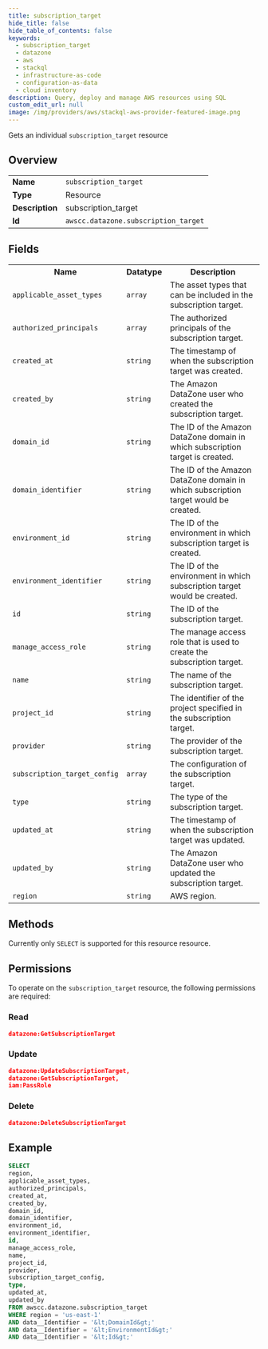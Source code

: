 ```yaml
---
title: subscription_target
hide_title: false
hide_table_of_contents: false
keywords:
  - subscription_target
  - datazone
  - aws
  - stackql
  - infrastructure-as-code
  - configuration-as-data
  - cloud inventory
description: Query, deploy and manage AWS resources using SQL
custom_edit_url: null
image: /img/providers/aws/stackql-aws-provider-featured-image.png
---
```

Gets an individual <code>subscription_target</code> resource

## Overview
<table><tbody>
<tr><td><b>Name</b></td><td><code>subscription_target</code></td></tr>
<tr><td><b>Type</b></td><td>Resource</td></tr>
<tr><td><b>Description</b></td><td>subscription_target</td></tr>
<tr><td><b>Id</b></td><td><code>awscc.datazone.subscription_target</code></td></tr>
</tbody></table>

## Fields
<table><tbody>
<tr><th>Name</th><th>Datatype</th><th>Description</th></tr>
<tr><td><code>applicable_asset_types</code></td><td><code>array</code></td><td>The asset types that can be included in the subscription target.</td></tr>
<tr><td><code>authorized_principals</code></td><td><code>array</code></td><td>The authorized principals of the subscription target.</td></tr>
<tr><td><code>created_at</code></td><td><code>string</code></td><td>The timestamp of when the subscription target was created.</td></tr>
<tr><td><code>created_by</code></td><td><code>string</code></td><td>The Amazon DataZone user who created the subscription target.</td></tr>
<tr><td><code>domain_id</code></td><td><code>string</code></td><td>The ID of the Amazon DataZone domain in which subscription target is created.</td></tr>
<tr><td><code>domain_identifier</code></td><td><code>string</code></td><td>The ID of the Amazon DataZone domain in which subscription target would be created.</td></tr>
<tr><td><code>environment_id</code></td><td><code>string</code></td><td>The ID of the environment in which subscription target is created.</td></tr>
<tr><td><code>environment_identifier</code></td><td><code>string</code></td><td>The ID of the environment in which subscription target would be created.</td></tr>
<tr><td><code>id</code></td><td><code>string</code></td><td>The ID of the subscription target.</td></tr>
<tr><td><code>manage_access_role</code></td><td><code>string</code></td><td>The manage access role that is used to create the subscription target.</td></tr>
<tr><td><code>name</code></td><td><code>string</code></td><td>The name of the subscription target.</td></tr>
<tr><td><code>project_id</code></td><td><code>string</code></td><td>The identifier of the project specified in the subscription target.</td></tr>
<tr><td><code>provider</code></td><td><code>string</code></td><td>The provider of the subscription target.</td></tr>
<tr><td><code>subscription_target_config</code></td><td><code>array</code></td><td>The configuration of the subscription target.</td></tr>
<tr><td><code>type</code></td><td><code>string</code></td><td>The type of the subscription target.</td></tr>
<tr><td><code>updated_at</code></td><td><code>string</code></td><td>The timestamp of when the subscription target was updated.</td></tr>
<tr><td><code>updated_by</code></td><td><code>string</code></td><td>The Amazon DataZone user who updated the subscription target.</td></tr>
<tr><td><code>region</code></td><td><code>string</code></td><td>AWS region.</td></tr>

</tbody></table>

## Methods
Currently only <code>SELECT</code> is supported for this resource resource.

## Permissions

To operate on the <code>subscription_target</code> resource, the following permissions are required:

### Read
```json
datazone:GetSubscriptionTarget
```

### Update
```json
datazone:UpdateSubscriptionTarget,
datazone:GetSubscriptionTarget,
iam:PassRole
```

### Delete
```json
datazone:DeleteSubscriptionTarget
```


## Example
```sql
SELECT
region,
applicable_asset_types,
authorized_principals,
created_at,
created_by,
domain_id,
domain_identifier,
environment_id,
environment_identifier,
id,
manage_access_role,
name,
project_id,
provider,
subscription_target_config,
type,
updated_at,
updated_by
FROM awscc.datazone.subscription_target
WHERE region = 'us-east-1'
AND data__Identifier = '&lt;DomainId&gt;'
AND data__Identifier = '&lt;EnvironmentId&gt;'
AND data__Identifier = '&lt;Id&gt;'
```

